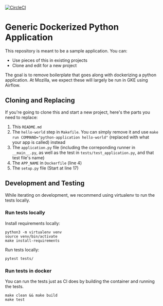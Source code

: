 [![CircleCI](https://circleci.com/gh/fbertsch/generic-docker-python/tree/master.svg?style=svg)](https://circleci.com/gh/fbertsch/generic-docker-python/tree/master)

# Generic Dockerized Python Application

This repository is meant to be a sample application. You can:
- Use pieces of this in existing projects
- Clone and edit for a new project

The goal is to remove boilerplate that goes along with dockerizing
a python application. At Mozilla, we expect these will largely
be run in GKE using Airflow.

## Cloning and Replacing

If you're going to clone this and start a new project, here's the parts you need to replace:
1. This `README.md`
2. The `hello-world` step in `Makefile`. You can simply remove it and use `make run COMMAND="python-application hello-world"`
   (replaced with what your app is called) instead
3. The `application.py` file (including the correponding runner in `__main__.py`,
   as well as the test in `tests/test_application.py`, and that test file's name)
4. The `APP_NAME` in `Dockerfile` (line 4)
5. The `setup.py` file (Start at line 17)

## Development and Testing

While iterating on development, we recommend using virtualenv
to run the tests locally.

### Run tests locally

Install requirements locally:
```
python3 -m virtualenv venv
source venv/bin/activate
make install-requirements
```

Run tests locally:
```
pytest tests/
```

### Run tests in docker

You can run the tests just as CI does by building the container
and running the tests.

```
make clean && make build
make test
```
